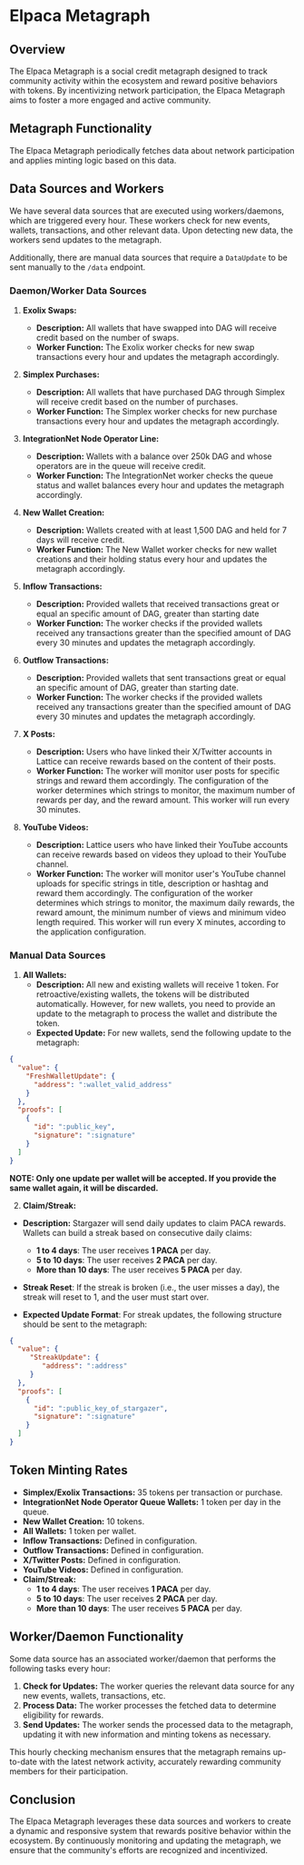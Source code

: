 # Elpaca Metagraph

## Overview

The Elpaca Metagraph is a social credit metagraph designed to track community activity within the ecosystem and reward
positive behaviors with tokens. By incentivizing network participation, the Elpaca Metagraph aims to foster a more
engaged and active community.

## Metagraph Functionality

The Elpaca Metagraph periodically fetches data about network participation and applies minting logic based on this data.

## Data Sources and Workers

We have several data sources that are executed using workers/daemons, which are triggered every hour. These workers
check for new events, wallets, transactions, and other relevant data. Upon detecting new data, the workers send updates
to the metagraph.

Additionally, there are manual data sources that require a `DataUpdate` to be sent manually to the `/data` endpoint.

### Daemon/Worker Data Sources

1. **Exolix Swaps:**
    - **Description:** All wallets that have swapped into DAG will receive credit based on the number of swaps.
    - **Worker Function:** The Exolix worker checks for new swap transactions every hour and updates the metagraph
      accordingly.

2. **Simplex Purchases:**
    - **Description:** All wallets that have purchased DAG through Simplex will receive credit based on the number of
      purchases.
    - **Worker Function:** The Simplex worker checks for new purchase transactions every hour and updates the metagraph
      accordingly.

3. **IntegrationNet Node Operator Line:**
    - **Description:** Wallets with a balance over 250k DAG and whose operators are in the queue will receive credit.
    - **Worker Function:** The IntegrationNet worker checks the queue status and wallet balances every hour and updates
      the metagraph accordingly.

4. **New Wallet Creation:**
    - **Description:** Wallets created with at least 1,500 DAG and held for 7 days will receive credit.
    - **Worker Function:** The New Wallet worker checks for new wallet creations and their holding status every hour and
      updates the metagraph accordingly.

5. **Inflow Transactions:**
    - **Description:** Provided wallets that received transactions great or equal an specific amount of DAG, greater
      than starting date
    - **Worker Function:** The worker checks if the provided wallets received any transactions greater than the
      specified amount of DAG every 30 minutes and updates the metagraph accordingly.

6. **Outflow Transactions:**
    - **Description:** Provided wallets that sent transactions great or equal an specific amount of DAG, greater than
      starting date.
    - **Worker Function:** The worker checks if the provided wallets received any transactions greater than the
      specified amount of DAG every 30 minutes and updates the metagraph accordingly.

7. **X Posts:**
   - **Description:** Users who have linked their X/Twitter accounts in Lattice can receive rewards based on the 
      content of their posts.
   - **Worker Function:** The worker will monitor user posts for specific strings and reward them accordingly. 
      The configuration of the worker determines which strings to monitor, the maximum number of rewards per day,
      and the reward amount. This worker will run every 30 minutes.

8. **YouTube Videos:**
   - **Description:** Lattice users who have linked their YouTube accounts can receive rewards based on videos they 
      upload to their YouTube channel.
   - **Worker Function:** The worker will monitor user's YouTube channel uploads for specific strings in title, 
     description or hashtag and reward them accordingly.
     The configuration of the worker determines which strings to monitor, the maximum daily rewards, the reward amount,
     the minimum number of views and minimum video length required. This worker will run every X minutes, according to
     the application configuration.


### Manual Data Sources

1. **All Wallets:**
    - **Description:** All new and existing wallets will receive 1 token. For retroactive/existing wallets, the tokens
      will be distributed automatically. However, for new wallets, you need to provide an update to the metagraph to
      process the wallet and distribute the token.
    - **Expected Update:** For new wallets, send the following update to the metagraph:

```json
{
  "value": {
    "FreshWalletUpdate": {
      "address": ":wallet_valid_address"
    }
  },
  "proofs": [
    {
      "id": ":public_key",
      "signature": ":signature"
    }
  ]
}
```
**NOTE: Only one update per wallet will be accepted. If you provide the same wallet again, it will be discarded.**

2. **Claim/Streak:**
-  **Description:** Stargazer will send daily updates to claim PACA rewards. Wallets can build a streak based on consecutive daily claims:
      -  **1 to 4 days**: The user receives **1 PACA** per day.
      -  **5 to 10 days**: The user receives **2 PACA** per day.
      -  **More than 10 days**: The user receives **5 PACA** per day.

-  **Streak Reset**: If the streak is broken (i.e., the user misses a day), the streak will reset to 1, and the user must start over.
-  **Expected Update Format**: For streak updates, the following structure should be sent to the metagraph:

```json
{
  "value": {
     "StreakUpdate": {
        "address": ":address"
     }
  },
  "proofs": [
    {
      "id": ":public_key_of_stargazer",
      "signature": ":signature"
    }
  ]
}
```

## Token Minting Rates

- **Simplex/Exolix Transactions:** 35 tokens per transaction or purchase.
- **IntegrationNet Node Operator Queue Wallets:** 1 token per day in the queue.
- **New Wallet Creation:** 10 tokens.
- **All Wallets:** 1 token per wallet.
- **Inflow Transactions:** Defined in configuration.
- **Outflow Transactions:** Defined in configuration.
- **X/Twitter Posts:** Defined in configuration.
- **YouTube Videos:** Defined in configuration.
- **Claim/Streak:**
  -  **1 to 4 days**: The user receives **1 PACA** per day.
  -  **5 to 10 days**: The user receives **2 PACA** per day.
  -  **More than 10 days**: The user receives **5 PACA** per day.

## Worker/Daemon Functionality

Some data source has an associated worker/daemon that performs the following tasks every hour:

1. **Check for Updates:** The worker queries the relevant data source for any new events, wallets, transactions, etc.
2. **Process Data:** The worker processes the fetched data to determine eligibility for rewards.
3. **Send Updates:** The worker sends the processed data to the metagraph, updating it with new information and minting
   tokens as necessary.

This hourly checking mechanism ensures that the metagraph remains up-to-date with the latest network activity,
accurately rewarding community members for their participation.

## Conclusion

The Elpaca Metagraph leverages these data sources and workers to create a dynamic and responsive system that rewards
positive behavior within the ecosystem. By continuously monitoring and updating the metagraph, we ensure that the
community's efforts are recognized and incentivized.
